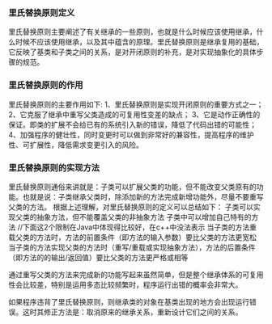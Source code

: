 ### 里氏替换原则定义
里氏替换原则主要阐述了有关继承的一些原则，也就是什么时候应该使用继承，什么时候不应该使用继承，以及其中蕴含的原理。里氏替换原则是继承复用的基础，
它反映了基类和子类之间的关系，是对开闭原则的补充，是对实现抽象化的具体步骤的规范。
### 里氏替换原则的作用
里氏替换原则的主要作用如下:
1、里氏替换原则是实现开闭原则的重要方式之一；
2、它克服了继承中重写父类造成的可复用性变差的缺点；
3、它是动作正确性的保证。即类的扩展不会给已有的系统引入新的错误，降低了代码出错的可能性；
4、加强程序的健壮性，同时变更时可以做到非常好的兼容性，提高程序的维护性、可扩展性，降低需求变更引入的风险。
### 里氏替换原则的实现方法
里氏替换原则通俗来讲就是：子类可以扩展父类的功能，但不能改变父类原有的功能。也就是说：子类继承父类时，除添加新的方法完成新增功能外，尽量不要重写父类的方法。
根据上述理解，对里氏替换原则的定义可以总结如下：
子类可以实现父类的抽象方法，但不能覆盖父类的非抽象方法
子类中可以增加自己特有的方法
//下面这2个限制在Java中体现得比较好，在c++中没法表示
当子类的方法重载父类的方法时，方法的前置条件（即方法的输入参数）要比父类的方法更宽松
当子类的方法实现父类的方法时（重写/重载或实现抽象方法），方法的后置条件（即方法的的输出/返回值）要比父类的方法更严格或相等

通过重写父类的方法来完成新的功能写起来虽然简单，但是整个继承体系的可复用性会比较差，特别是运用多态比较频繁时，程序运行出错的概率会非常大。

如果程序违背了里氏替换原则，则继承类的对象在基类出现的地方会出现运行错误。这时其修正方法是：取消原来的继承关系，重新设计它们之间的关系。
